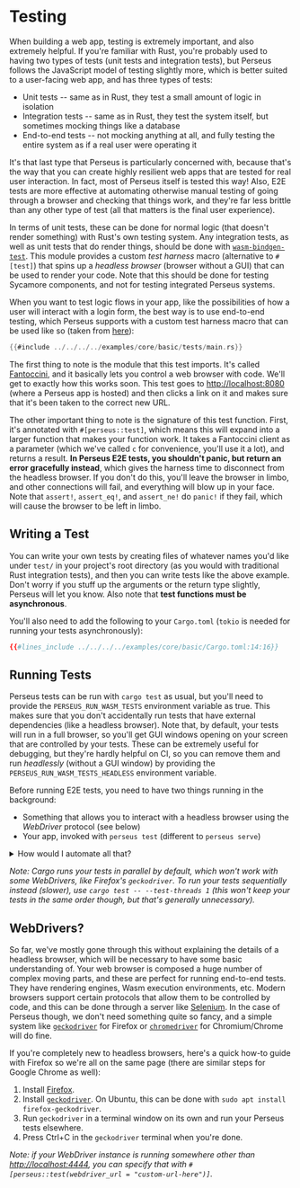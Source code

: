 # Testing

When building a web app, testing is extremely important, and also extremely helpful. If you're familiar with Rust, you're probably used to having two types of tests (unit tests and integration tests), but Perseus follows the JavaScript model of testing slightly more, which is better suited to a user-facing web app, and has three types of tests:

-   Unit tests -- same as in Rust, they test a small amount of logic in isolation
-   Integration tests -- same as in Rust, they test the system itself, but sometimes mocking things like a database
-   End-to-end tests -- not mocking anything at all, and fully testing the entire system as if a real user were operating it

It's that last type that Perseus is particularly concerned with, because that's the way that you can create highly resilient web apps that are tested for real user interaction. In fact, most of Perseus itself is tested this way! Also, E2E tests are more effective at automating otherwise manual testing of going through a browser and checking that things work, and they're far less brittle than any other type of test (all that matters is the final user experience).

In terms of unit tests, these can be done for normal logic (that doesn't render something) with Rust's own testing system. Any integration tests, as well as unit tests that do render things, should be done with [`wasm-bindgen-test`](https://rustwasm.github.io/wasm-bindgen/wasm-bindgen-test/index.html). This module provides a custom _test harness_ macro (alternative to `#[test]`) that spins up a _headless browser_ (browser without a GUI) that can be used to render your code. Note that this should be done for testing Sycamore components, and not for testing integrated Perseus systems.

When you want to test logic flows in your app, like the possibilities of how a user will interact with a login form, the best way is to use end-to-end testing, which Perseus supports with a custom test harness macro that can be used like so (taken from [here](https://github.com/arctic-hen7/perseus/blob/main/examples/core/basic/tests/main.rs)):

```rust
{{#include ../../../../examples/core/basic/tests/main.rs}}
```

The first thing to note is the module that this test imports. It's called [Fantoccini](https://github.com/jonhoo/fantoccini), and it basically lets you control a web browser with code. We'll get to exactly how this works soon. This test goes to <http://localhost:8080> (where a Perseus app is hosted) and then clicks a link on it and makes sure that it's been taken to the correct new URL.

The other important thing to note is the signature of this test function. First, it's annotated with `#[perseus::test]`, which means this will expand into a larger function that makes your function work. It takes a Fantoccini client as a parameter (which we've called `c` for convenience, you'll use it a lot), and returns a result. **In Perseus E2E tests, you shouldn't panic, but return an error gracefully instead**, which gives the harness time to disconnect from the headless browser. If you don't do this, you'll leave the browser in limbo, and other connections will fail, and everything will blow up in your face. Note that `assert!`, `assert_eq!`, and `assert_ne!` do `panic!` if they fail, which will cause the browser to be left in limbo.

## Writing a Test

You can write your own tests by creating files of whatever names you'd like under `test/` in your project's root directory (as you would with traditional Rust integration tests), and then you can write tests like the above example. Don't worry if you stuff up the arguments or the return type slightly, Perseus will let you know. Also note that **test functions must be asynchronous**.

You'll also need to add the following to your `Cargo.toml` (`tokio` is needed for running your tests asynchronously):

```toml
{{#lines_include ../../../../examples/core/basic/Cargo.toml:14:16}}
```

## Running Tests

Perseus tests can be run with `cargo test` as usual, but you'll need to provide the `PERSEUS_RUN_WASM_TESTS` environment variable as true. This makes sure that you don't accidentally run tests that have external dependencies (like a headless browser). Note that, by default, your tests will run in a full browser, so you'll get GUI windows opening on your screen that are controlled by your tests. These can be extremely useful for debugging, but they're hardly helpful on CI, so you can remove them and run _headlessly_ (without a GUI window) by providing the `PERSEUS_RUN_WASM_TESTS_HEADLESS` environment variable.

Before running E2E tests, you need to have two things running in the background:

-   Something that allows you to interact with a headless browser using the _WebDriver_ protocol (see below)
-   Your app, invoked with `perseus test` (different to `perseus serve`)

<details>
<summary>How would I automate all that?</summary>

It may be most convenient to create a shell script to do these for you, or to use a tool like [Bonnie](https://github.com/arctic-hen7/bonnie) to automate the process. You can see an example of how this is done for a large number of tests across multiple different example apps in the [Perseus repository](https://github.com/arctic-hen7/perseus).

</details>

_Note: Cargo runs your tests in parallel by default, which won't work with some WebDrivers, like Firefox's `geckodriver`. To run your tests sequentially instead (slower), use `cargo test -- --test-threads 1` (this won't keep your tests in the same order though, but that's generally unnecessary)._

## WebDrivers?

So far, we've mostly gone through this without explaining the details of a headless browser, which will be necessary to have some basic understanding of. Your web browser is composed a huge number of complex moving parts, and these are perfect for running end-to-end tests. They have rendering engines, Wasm execution environments, etc. Modern browsers support certain protocols that allow them to be controlled by code, and this can be done through a server like [Selenium](https://selenium.dev). In the case of Perseus though, we don't need something quite so fancy, and a simple system like [`geckodriver`](https://github.com/mozilla/geckodriver) for Firefox or [`chromedriver`](https://chromedriver.chromium.org/) for Chromium/Chrome will do fine.

If you're completely new to headless browsers, here's a quick how-to guide with Firefox so we're all on the same page (there are similar steps for Google Chrome as well):

1. Install [Firefox](https://firefox.com).
2. Install [`geckodriver`](https://github.com/mozilla/geckodriver). On Ubuntu, this can be done with `sudo apt install firefox-geckodriver`.
3. Run `geckodriver` in a terminal window on its own and run your Perseus tests elsewhere.
4. Press Ctrl+C in the `geckodriver` terminal when you're done.

_Note: if your WebDriver instance is running somewhere other than <http://localhost:4444>, you can specify that with `#[perseus::test(webdriver_url = "custom-url-here")]`._
